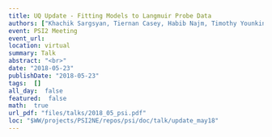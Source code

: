 ```yaml
---
title: UQ Update - Fitting Models to Langmuir Probe Data
authors: ["Khachik Sargsyan, Tiernan Casey, Habib Najm, Timothy Younkin"]
event: PSI2 Meeting
event_url: 
location: virtual
summary: Talk
abstract: "<br>"
date: "2018-05-23"
publishDate: "2018-05-23"
tags:  []
all_day:  false
featured:  false
math:  true
url_pdf: "files/talks/2018_05_psi.pdf"
loc: "$WW/projects/PSI2NE/repos/psi/doc/talk/update_may18"
---
```

